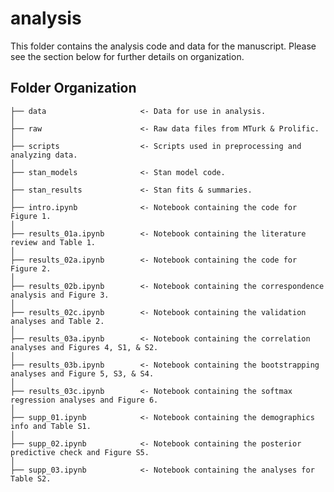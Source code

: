 # analysis

This folder contains the analysis code and data for the manuscript. Please see the section below for further details on organization.

## Folder Organization

    ├── data                     <- Data for use in analysis.
    │   
    ├── raw                      <- Raw data files from MTurk & Prolific.
    │   
    ├── scripts                  <- Scripts used in preprocessing and analyzing data.
    │   
    ├── stan_models              <- Stan model code.
    │   
    ├── stan_results             <- Stan fits & summaries.
    │   
    ├── intro.ipynb              <- Notebook containing the code for Figure 1.
    │   
    ├── results_01a.ipynb        <- Notebook containing the literature review and Table 1.
    │   
    ├── results_02a.ipynb        <- Notebook containing the code for Figure 2.
    │   
    ├── results_02b.ipynb        <- Notebook containing the correspondence analysis and Figure 3.
    │   
    ├── results_02c.ipynb        <- Notebook containing the validation analyses and Table 2.
    │   
    ├── results_03a.ipynb        <- Notebook containing the correlation analyses and Figures 4, S1, & S2.
    │   
    ├── results_03b.ipynb        <- Notebook containing the bootstrapping analyses and Figure 5, S3, & S4.
    │   
    ├── results_03c.ipynb        <- Notebook containing the softmax regression analyses and Figure 6.
    │   
    ├── supp_01.ipynb            <- Notebook containing the demographics info and Table S1.
    │   
    ├── supp_02.ipynb            <- Notebook containing the posterior predictive check and Figure S5.
    │   
    ├── supp_03.ipynb            <- Notebook containing the analyses for Table S2.